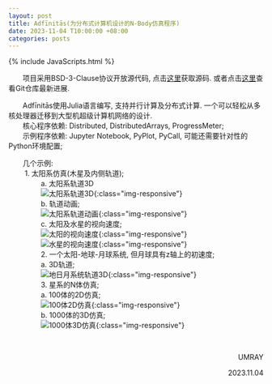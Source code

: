 ```yaml
---
layout: post
title: Adfīnitās(为分布式计算机设计的N-Body仿真程序)
date: 2023-11-04 T10:00:00 +08:00
categories: posts
---
```


{% include JavaScripts.html %}

&emsp;&emsp;项目采用BSD-3-Clause协议开放源代码, 点击[这里](https://github.com/Umaru-Xi/Adfinitas/releases/download/2023-11-04/Adfinitas.tar.xz "源代码")获取源码. 或者点击[这里](https://github.com/Umaru-Xi/Adfinitas "Git仓库")查看Git仓库最新进展.  

&emsp;&emsp;Adfīnitās使用Julia语言编写, 支持并行计算及分布式计算. 一个可以轻松从多核处理器迁移到大型机超级计算机网络的设计.  
&emsp;&emsp;核心程序依赖: Distributed, DistributedArrays, ProgressMeter;  
&emsp;&emsp;示例程序依赖: Jupyter Notebook, PyPlot, PyCall, 可能还需要针对性的Python环境配置;  

&emsp;&emsp;几个示例:  
&emsp;&emsp; 1. 太阳系仿真(木星及内侧轨道);  
&emsp;&emsp; &emsp;&emsp; a. 太阳系轨道3D  
&emsp;&emsp; &emsp;&emsp; ![太阳系轨道3D](/include/Adfinitas/position.svg.png){:class="img-responsive"}  
&emsp;&emsp; &emsp;&emsp; b. 轨道动画;  
&emsp;&emsp; &emsp;&emsp; ![太阳系轨道动画](/include/Adfinitas/animePosition.gif){:class="img-responsive"}  
&emsp;&emsp; &emsp;&emsp; c. 太阳及水星的视向速度;  
&emsp;&emsp; &emsp;&emsp; ![太阳的视向速度](/include/Adfinitas/SunRadialVelocity.svg.png){:class="img-responsive"}  
&emsp;&emsp; &emsp;&emsp; ![水星的视向速度](/include/Adfinitas/MercuryRadialVelocity.svg.png){:class="img-responsive"}  
&emsp;&emsp; &emsp;&emsp; 2. 一个太阳-地球-月球系统, 但月球具有z轴上的初速度;  
&emsp;&emsp; &emsp;&emsp; a. 3D轨道;  
&emsp;&emsp; &emsp;&emsp; ![地日月系统轨道3D](/include/Adfinitas/MoonPosition.svg.png){:class="img-responsive"}  
&emsp;&emsp; &emsp;&emsp; 3. 星系的N体仿真;  
&emsp;&emsp; &emsp;&emsp; a. 100体的2D仿真;  
&emsp;&emsp; &emsp;&emsp; ![100体2D仿真](/include/Adfinitas/anime2DGalaxyPosition.gif){:class="img-responsive"}  
&emsp;&emsp; &emsp;&emsp; b. 1000体的3D仿真;  
&emsp;&emsp; &emsp;&emsp; ![1000体3D仿真](/include/Adfinitas/animeGalaxyPosition.gif){:class="img-responsive"}  

&emsp;&emsp;  
<p align="right">UMRAY</p>
<p align="right">2023.11.04</p>
